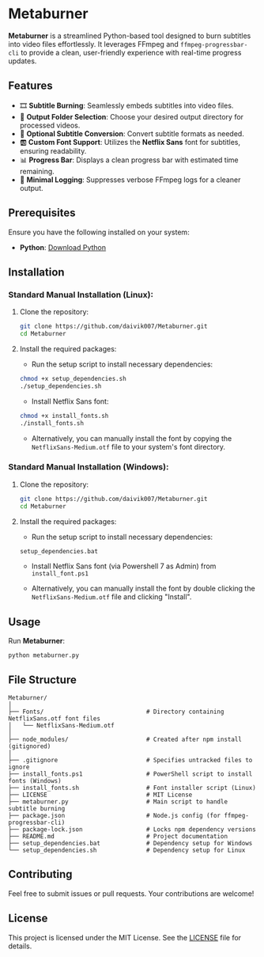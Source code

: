 # Metaburner

**Metaburner** is a streamlined Python-based tool designed to burn subtitles into video files effortlessly. It leverages FFmpeg and `ffmpeg-progressbar-cli` to provide a clean, user-friendly experience with real-time progress updates.

## Features

- 🎞️ **Subtitle Burning**: Seamlessly embeds subtitles into video files.
- 📁 **Output Folder Selection**: Choose your desired output directory for processed videos.
- 🔄 **Optional Subtitle Conversion**: Convert subtitle formats as needed.
- 🆎 **Custom Font Support**: Utilizes the **Netflix Sans** font for subtitles, ensuring readability.
- 📊 **Progress Bar**: Displays a clean progress bar with estimated time remaining.
- 🧹 **Minimal Logging**: Suppresses verbose FFmpeg logs for a cleaner output.

## Prerequisites

Ensure you have the following installed on your system:

- **Python**: [Download Python](https://www.python.org/downloads/)

## Installation

### Standard Manual Installation (Linux):

1. Clone the repository:

   ```bash
   git clone https://github.com/daivik007/Metaburner.git
   cd Metaburner
   ```

2. Install the required packages:

   - Run the setup script to install necessary dependencies:

   ```bash
   chmod +x setup_dependencies.sh
   ./setup_dependencies.sh
   ```

   - Install Netflix Sans font:

   ```bash
   chmod +x install_fonts.sh
   ./install_fonts.sh
   ```

   - Alternatively, you can manually install the font by copying the `NetflixSans-Medium.otf` file to your system's font directory.

### Standard Manual Installation (Windows):

1. Clone the repository:

   ```bash
   git clone https://github.com/daivik007/Metaburner.git
   cd Metaburner
   ```

2. Install the required packages:

   - Run the setup script to install necessary dependencies:

   ```bash
   setup_dependencies.bat
   ```

   - Install Netflix Sans font (via Powershell 7 as Admin) from `install_font.ps1`

   - Alternatively, you can manually install the font by double clicking the `NetflixSans-Medium.otf` file and clicking "Install".

## Usage

Run **Metaburner**:

```
python metaburner.py
```

## File Structure

```
Metaburner/
│
├── Fonts/                             # Directory containing NetflixSans.otf font files
│   └── NetflixSans-Medium.otf
│
├── node_modules/                      # Created after npm install (gitignored)
│
├── .gitignore                         # Specifies untracked files to ignore
├── install_fonts.ps1                  # PowerShell script to install fonts (Windows)
├── install_fonts.sh                   # Font installer script (Linux)
├── LICENSE                            # MIT License
├── metaburner.py                      # Main script to handle subtitle burning
├── package.json                       # Node.js config (for ffmpeg-progressbar-cli)
├── package-lock.json                  # Locks npm dependency versions
├── README.md                          # Project documentation
├── setup_dependencies.bat             # Dependency setup for Windows
└── setup_dependencies.sh              # Dependency setup for Linux
```

## Contributing

Feel free to submit issues or pull requests. Your contributions are welcome!

## License

This project is licensed under the MIT License. See the [LICENSE](LICENSE) file for details.
